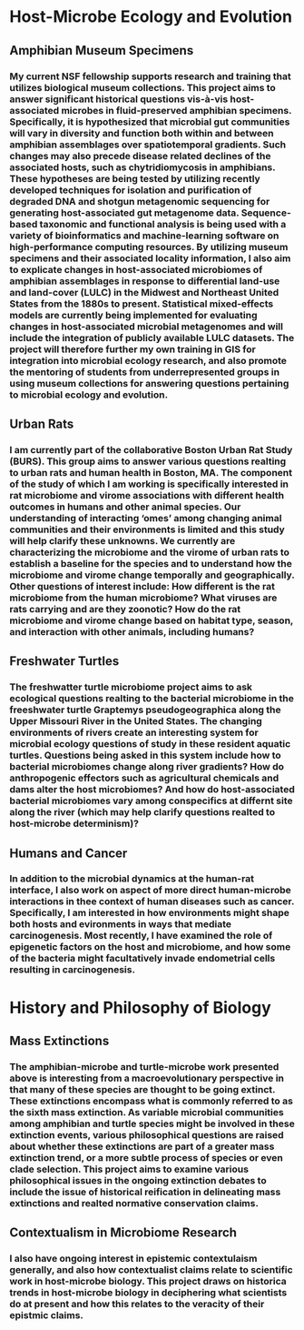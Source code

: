 # Host-Microbe Ecology and Evolution

## Amphibian Museum Specimens
### My current NSF fellowship supports research and training that utilizes biological museum collections. This project aims to answer significant historical questions vis-à-vis host-associated microbes in fluid-preserved amphibian specimens. Specifically, it is hypothesized that microbial gut communities will vary in diversity and function both within and between amphibian assemblages over spatiotemporal gradients. Such changes may also precede disease related declines of the associated hosts, such as chytridiomycosis in amphibians. These hypotheses are being tested by utilizing recently developed techniques for isolation and purification of degraded DNA and shotgun metagenomic sequencing for generating host-associated gut metagenome data. Sequence-based taxonomic and functional analysis is being used with a variety of bioinformatics and machine-learning software on high-performance computing resources. By utilizing museum specimens and their associated locality information, I also aim to explicate changes in host-associated microbiomes of amphibian assemblages in response to differential land-use and land-cover (LULC) in the Midwest and Northeast United States from the 1880s to present. Statistical mixed-effects models are currently being implemented for evaluating changes in host-associated microbial metagenomes and will include the integration of publicly available LULC datasets. The project will therefore further my own training in GIS for integration into microbial ecology research, and also promote the mentoring of students from underrepresented groups in using museum collections for answering questions pertaining to microbial ecology and evolution.

## Urban Rats
### I am currently part of the collaborative Boston Urban Rat Study (BURS). This group aims to answer various questions realting to urban rats and human health in Boston, MA. The component of the study of which I am working is specifically interested in rat microbiome and virome associations with different health outcomes in humans and other animal species. Our understanding of interacting ‘omes’ among changing animal communities and their environments is limited and this study will help clarify these unknowns. We currently are characterizing the microbiome and the virome of urban rats to establish a baseline for the species and to understand how the microbiome and virome change temporally and geographically. Other questions of interest include: How different is the rat microbiome from the human microbiome? What viruses are rats carrying and are they zoonotic? How do the rat microbiome and virome change based on habitat type, season, and interaction with other animals, including humans?

## Freshwater Turtles
### The freshwatter turtle microbiome project aims to ask ecological questions realting to the bacterial microbiome in the freeshwater turtle Graptemys pseudogeographica along the Upper Missouri River in the United States. The changing environments of rivers create an interesting system for microbial ecology questions of study in these resident aquatic turtles. Questions being asked in this system include how to bacterial microbiomes change along river gradients? How do anthropogenic effectors such as agricultural chemicals and dams alter the host microbiomes? And how do host-associated bacterial microbiomes vary among conspecifics at differnt site along the river (which may help clarify questions realted to host-microbe determinism)?

## Humans and Cancer
### In addition to the microbial dynamics at the human-rat interface, I also work on aspect of more direct human-microbe interactions in thee context of human diseases such as cancer. Specifically, I am interested in how environments might shape both hosts and evironments in ways that mediate carcinogenesis. Most recently, I have examined the role of epigenetic factors on the host and microbiome, and how some of the bacteria might facultatively invade endometrial cells resulting in carcinogenesis. 

# History and Philosophy of Biology

## Mass Extinctions
### The amphibian-microbe and turtle-microbe work presented above is interesting from a macroevolutionary perspective in that many of these species are thought to be going extinct. These extinctions encompass what is commonly referred to as the sixth mass extinction. As variable microbial communities among amphibian and turtle species might be involved in these extinction events, various philosophical questions are raised about whether these extinctions are part of a greater mass extinction trend, or a more subtle process of species or even clade selection. This project aims to examine various philosophical issues in the ongoing extinction debates to include the issue of historical reification in delineating mass extinctions and realted normative conservation claims.

## Contextualism in Microbiome Research
### I also have ongoing interest in epistemic contextulaism generally, and also how contextualist claims relate to scientific work in host-microbe biology. This project draws on historica trends in host-microbe biology in deciphering what scientists do at present and how this relates to the veracity of their epistmic claims. 
